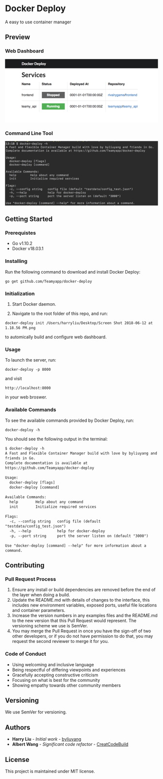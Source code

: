 # Docker Deploy

A easy to use container manager

## Preview

### Web Dashboard
![Dashboard](dashboard.png)

### Command Line Tool
![CLI](cli.png)

## Getting Started

### Prerequistes

- Go v1.10.2
- Docker v18.03.1

### Installing
Run the following command to download and install Docker Deploy:

```
go get github.com/Teamyapp/docker-deploy
```
### Initialization

1. Start Docker daemon.

2. Navigate to the root folder of this repo, and run:

```
docker-deploy init /Users/harryliu/Desktop/Screen Shot 2018-06-12 at 1.18.56 PM.png
```

to automically build and configure web dashboard.

### Usage

To launch the server, run:

```
docker-deploy -p 8000
```

and visit

```
http://localhost:8000
```

in your web broswer.

### Available Commands

To see the available commands provided by Docker Deploy, run:

```
docker-deploy -h
```

You should see the following output in the terminal:

```
$ docker-deploy -h
A Fast and Flexible Container Manager build with love by byliuyang and friends in Go.
Complete documentation is available at https://github.com/Teamyapp/docker-deploy

Usage:
  docker-deploy [flags]
  docker-deploy [command]

Available Commands:
  help        Help about any command
  init        Initialize required services

Flags:
  -c, --config string   config file (default "testdata/config_test.json")
  -h, --help            help for docker-deploy
  -p, --port string     port the server listen on (default "3000")

Use "docker-deploy [command] --help" for more information about a command.
```

## Contributing
### Pull Request Process

1. Ensure any install or build dependencies are removed before the end of the layer when doing a build.
2. Update the README.md with details of changes to the interface, this includes new environment variables, exposed ports, useful file locations and container parameters.
3. Increase the version numbers in any examples files and the README.md to the new version that this Pull Request would represent. The versioning scheme we use is SemVer.
4. You may merge the Pull Request in once you have the sign-off of two other developers, or if you do not have permission to do that, you may request the second reviewer to merge it for you.

### Code of Conduct

- Using welcoming and inclusive language
- Being respectful of differing viewpoints and experiences
- Gracefully accepting constructive criticism
- Focusing on what is best for the community
- Showing empathy towards other community members

## Versioning
We use SemVer for versioning.

## Authors

- **Harry Liu** - *Initial work* - [byliuyang](https://github.com/byliuyang)
- **Albert Wang** - *Significant code refactor* - [CreatCodeBuild](https://github.com/CreatCodeBuild)

## License
This project is maintained under MIT license.

